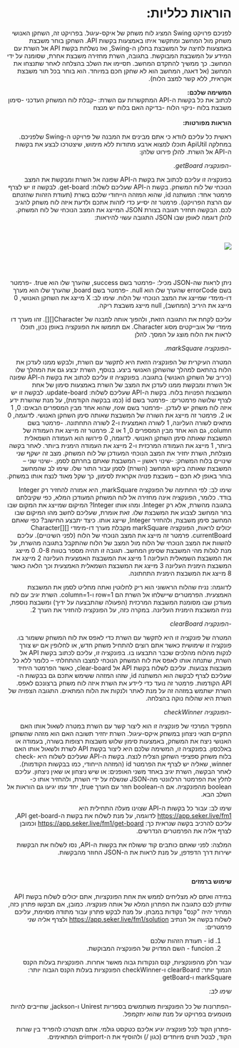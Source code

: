 <div dir="rtl">
<h1>
הוראות כלליות:
</h1>

לפניכם פרויקט Swing המציג לוח משחק של איקס-עיגול. בפרויקט זה, השחקן האנושי משחק מול המחשב ומתקשר איתו באמצעות בקשות API. השחקן בוחר משבצת באמצעות לחיצה על המשבצת בחלון ה-Swing, ואז נשלחת בקשת API אל השרת עם המידע על המשבצת המבוקשת. בתגובה, השרת מחזירה משבצת אחרת, שסומנה על ידי המחשב. כך ממשיך להתקדם המחשב. 
תסיימו את השלב בהצלחה לאחר שתנצחו את המחשב (אל דאגה, המחשב הוא לא שחקן חכם במיוחד. הוא בוחר בכל תור משבצת אקראית, ללא קשר למצב הלוח). 

<b>
המשימה שלכם: 
<br/>
</b>
לכתוב את כל בקשות ה-API המתקשרות עם השרת: 
-קבלת לוח המשחק העדכני
-סימון משבצת בלוח 
-ניקוי הלוח
-בדיקה האם בלוח יש מנצח


<b>
<br/>
<br/>
הוראות מפורטות: 
<br/>
</b>

ראשית כל עליכם לוודא כי אתם מבינים את המבנה של פרויקט ה-Swing שלפניכם. במחלקה ApiUtil תוכלו למצוא ארבע מתודות ללא מימוש, שיצטרכו לבצע את בקשות ה-API אל השרת. 
להלן פירוט שלהן: 

<i>
-הפונקציה getBoard. 
<br/>
</i>

בפונקציה זו עליכם לכתוב את בקשת ה-API שפונה אל השרת ומבקשת את המצב הנוכחי של לוח המשחק. בקשת ה-API שעליכם לשלוח: get-board. לבקשה זו יש לצרף פרמטר אחד: המשתנה id, שהוא המזהה הייחודי שלכם בשרת (תעודת הזהות שהזנתם עם הרצת הפרויקט). פרמטר זה יסייע כדי לזהות אתכם ולדעת איזה לוח משחק להגיב לכם. 
הבקשה תחזיר תגובה בצורת JSON המייצג את המצב הנוכחי של לוח המשחק. להלן דוגמה לאופן שבו JSON התגובה עשוי להיראות:
</br>
</br>
</br>
<div>
<img src="https://i.imgur.com/fJkCjWY.png"/>
</div> 
</br>
</br>
</br>

ניתן לראות שה-JSON מכיל: 
-פרמטר בשם success, שהערך שלו הוא true. 
-פרמטר בשם errorCode שהערך שלו הוא null. 
-פרמטר בשם board, שהערך שלו הוא מערך דו-מימדי שמייצג את המצב הנוכחי של הלוח. שימו לב: X מייצג את השחקן האנושי, 0 מייצג את היריב (המחשב), null מייצג משבצת ריקה. 


עליכם לקחת את התגובה הזאת, ולהפוך אותה למבנה של Character[][]. זהו מערך דו מימדי של אובייקטים מסוג Character. אם תממשו את הפונקציה באופן נכון, תוכלו לראות את הלוח מוצג על המסך. 
להלן 



<i>
-הפונקציה markSquare. 
<br/>
</i>

המטרה העיקרית של הפונקציה הזאת היא לתקשר עם השרת, ולבקש ממנו לעדכן את הלוח בהתאם למהלך שהשחקן האנושי ביצע. בנוסף, השרת יבצע גם את המהלך שלו (כיריב של השחקן האנושי) בתגובה. 
בפונקציה זו עליכם לכתוב את בקשת ה-API שפונה אל השרת ומבקשת ממנו לעדכן את המצב של השרת באמצעות סימון של אחת המשבצות הפנויות בלוח. בקשת ה-API שעליכם לשלוח: update-board. לבקשה זו יש לצרף שלושה פרמטרים: 
-פרמטר בשם id (כמו בבקשה הקודמת), על מנת שהשרת ידע איזה לוח משחק יש לעדכן. 
-פרמטר בשם row, שהוא אחד מבין המספרים הבאים: 0, 1 או 2. פרמטר זה מייצג את השורה של המשבצת שאותה סימן השחקן האנושי. לדוגמה, 0 מתאים לשורה העליונה, 1 לשורה האמצעית ו-2 לשורה התחתונה. 
-פרמטר בשם column, גם הוא אחד מבין המספרים 0, 1 או 2. פרמטר זה מייצג את העמודה של המשבצת שאותה סימן השחקן האנושי. לדוגמה, 0 פירושו הוא העמודה השמאלית ביותר, 1 מייצג את העמודה המרכזית ו-2 מייצג את העמודה הימנית ביותר. 
לאחר בקשה מוצלחת, השרת יחזיר את המצב הנוכחי המעודכן של לוח המשחק. מצב זה ישקף שני שינויים בלוח המשחק:
-שינוי ראשון – המשבצת שאתם בחרתם לסמן.
-שינוי שני – המשבצת שאותה ביקש המחשב (השרת) לסמן עבור התור שלו. שימו לב שהמחשב בוחר באופן לא חכם – משבצת פנויה אקראית לסימון, כך שקל מאוד לנצח אותו במשחק. 

שימו לב: לפי החתימה של הפונקציה markSquare, היא אמורה להחזיר רק Integer בודד. כלומר, הפונקציה אינה מחזירה אל לוח המשחק המעודכן המלא, כפי שקיבלתם בתגובה מהשרת, אלא רק Integer. ומהו אותו Integer? המיקום שמייצג את המקום שבו בחר המחשב לצבוע את המשבצת שלו. 
זאת אומרת, שעליכם לחשב מהו המיקום שבו המחשב סימן משבצת, ולהחזיר Integer, שייצג אותו. כיצד יתבצע החישוב? כפי שאתם יכולים לראות, הפונקציה markSquare מקבלת מערך דו-מימדי Character[][] currentBoard. פרמטר זה מייצג את המצב הנוכחי של הלוח (לפני השינויים). עליכם להשוות את המצב הנוכחי של הלוח מול המצב של הלוח שהתקבל בתגובה מהשרת, על מנת לגלות מהי המשבצת שסימן המחשב. תגובה זו תהיה מספר בטווח 0-8. 
0 מייצג את המשבצת השמאלית העליונה
1 מייצג את המשבצת האמצעית העליונה
2 מייצג את המשבצת הימנית העליונה
3 מייצג את המשבצת השמאלית האמצעית
וכך הלאה כאשר 8 מייצג את המשבצת הימנית התחתונה.

לדוגמה: נניח שהלוח הראשוני הוא ריק לחלוטין ואתה מחליט לסמן את המשבצת האמצעית. הפרמטרים שיישלחו אל השרת הם row=1 ו-column=1. השרת יגיב עם לוח מעודכן שבו מסומנת המשבצת המרכזית (הפעולה שהתבצעה על ידיך) ומשבצת נוספת, נניח המשבצת הימנית העליונה. במקרה כזה, על הפונקציה להחזיר את הערך 2. 


<i>
-הפונקציה clearBoard
<br/>
</i>

המטרה של פונקציה זו היא לתקשר עם השרת כדי לאפס את לוח המשחק ששמור בו. פונקציה זו שימושית כאשר אתם רוצים להתחיל משחק חדש, או לחלופין אם יש צורך לנקות מהלוח מהלכים שכבר התבצעו בו. 
בפונקציה זו, עליכם לכתוב בקשת API אל השרת, שתנחה אותו לאפס את לוח המשחק הנוכחי למצבו ההתחלתי – כלומר ללא כל משבצות צבועות. 
עליכם לשלוח בקשת API אל clear-board, כאשר הפרמטר היחיד שעליכם לצרף לבקשה הוא המשתנה id, שזהו המזהה ששימש אתכם גם בבקשות ה-API הקודמות. פרמטר זה נועד כדי ליידע את השרת איזה לוח משחק ברצונכם לאפס. השרת ישתמש במזהה זה על מנת לאתר ולנקות את הלוח המתאים. 
התגובה הצפויה של השרת היא שהלוח נוקה בהצלחה. 


<i>
-הפונקציה checkWinner
<br/>
</i>

התפקיד המרכזי של פונקציה זו הוא ליצור קשר עם השרת במטרה לשאול אותו האם התקיים תנאי ניצחון במשחק איקס-עיגול. השרת יחזיר תשובה האם הוא מזהה שהשחקן האנושי ניצח את המשחק, באמצעות סימון שלוש משבצות רצופות בשורה, בעמודה או באלכסון. 
בפונקציה זו, המשימה שלכם היא ליצור בקשת API לשרת ולשאול אותו האם בלוח משחק ספציפי השחקן הצליח לנצח. בקשת ה-API שעליכם לשלוח היא check-winner, שאליה יש לצרף את הפרמטר id (המזהה הייחודי, כמו בבקשות הקודמות). 
לאחר הבקשה, השרת יגיב באחד משני האופנים: או שיש ניצחון או שאין ניצחון. עליכם לחלץ את הפרמטר הרלוונטי מה-JSON שנשלח על ידי השרת, ולהחזיר אותו כ-boolean מהפונקציה. אם ה-boolean חוזר עם הערך true, יחד עמו יגיעו גם הוראות אל השלב הבא. 


שימו לב: עבור כל בקשות ה-API שצוינו מעלה התחילית היא https://app.seker.live/fm1
לדוגמה, על מנת לשלוח את בקשת ה-API get-board, עליכם להרכיב בקשה שנראית כך: 
https://app.seker.live/fm1/get-board וכמובן לצרף אליה את הפרמטרים הנדרשים. 

המלצה: לפני שאתם כותבים קוד ששולח את בקשות ה-API, נסו לשלוח את הבקשות ישירות דרך הדפדפן, על מנת לראות את ה-JSON החוזר מהבקשות. 




<br/><br/>
<b>שימוש ברמזים</b>
<br/><br/>
במידה ואתם לא מצליחים לממש את אחת הפונקציות, אתם יכולים לשלוח בקשת API שתיתן לכם כתגובה את הפתרון המלא של אותה פונקציה. 
כמובן, אם תבקשו פתרון כזה, המחיר יהיה "קנס" נקודות במבחן. 
על מנת לבקש פתרון עבור מתודה מסוימת, עליכם לשלוח בקשה אל הנתיב https://app.seker.live/fm1/solution ולצרף אליה שני פרמטרים:
1. id - תעודת הזהות שלכם
2. funcion - השם המדויק של הפונקציה המבוקשת. 

עבור חלק מהפונקציות, קנס הנקודות גבוה מאשר אחרות. 
הפונקציות בעלות הקנס הנמוך יותר: clearBoard ו-checkWinner
הפונקציות בעלות הקנס הגבוה יותר: markSquare ו-getBoard



<i>שימו לב: </i> 
<br/>
<br/>
-הפתרונות של כל הפונקציות משתמשים בספריות Unirest ו-jackson, שחייבים להיות מוטמעים בפרויקט על מנת שהוא יתקמפל. 
<br/>
<br/>
-פתרון הקוד לכל פונקציה יגיע אליכם כטקסט גולמי. אתם תצטרכו להפריד בין שורות הקוד, לבטל תווים מיוחדים (כגון /) ולהוסיף את ה-importים המתאימים. 




</div>
